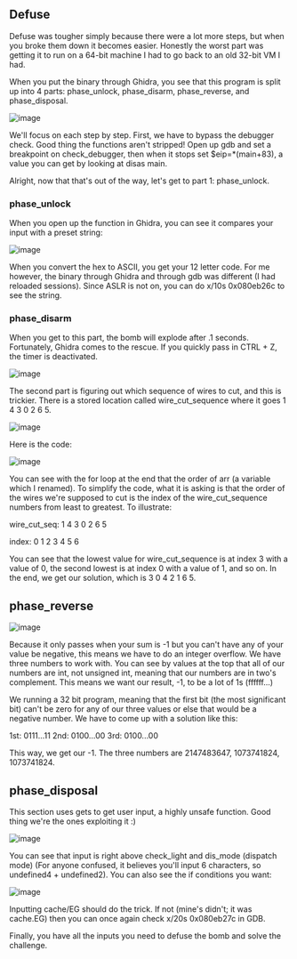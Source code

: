 ## Defuse

Defuse was tougher simply because there were a lot more steps, but when you broke them down it becomes easier. Honestly the worst part was getting it to run on a 64-bit machine I had to go back to an old 32-bit VM I had.

When you put the binary through Ghidra, you see that this program is split up into 4 parts: phase_unlock, phase_disarm, phase_reverse, and phase_disposal. 

![image](https://github.com/tzwukerf/canyouhackit2023/assets/77770175/f7cea77e-17a7-4b54-bca7-fca847b032b9)

We'll focus on each step by step. First, we have to bypass the debugger check. Good thing the functions aren't stripped!
Open up gdb and set a breakpoint on check_debugger, then when it stops set $eip=*(main+83), a value you can get by looking at disas main.

Alright, now that that's out of the way, let's get to part 1: phase_unlock.

### phase_unlock

When you open up the function in Ghidra, you can see it compares your input with a preset string:

![image](https://github.com/tzwukerf/canyouhackit2023/assets/77770175/61bfcbf8-b422-404f-ac5a-43e9bb7d3c59)

When you convert the hex to ASCII, you get your 12 letter code. For me however, the binary through Ghidra and through gdb was different (I had reloaded sessions). Since ASLR is not on, you can do x/10s 0x080eb26c to see the string.

### phase_disarm

When you get to this part, the bomb will explode after .1 seconds. Fortunately, Ghidra comes to the rescue. If you quickly pass in CTRL + Z, the timer is deactivated.

![image](https://github.com/tzwukerf/canyouhackit2023/assets/77770175/f933bab0-94f0-4919-a9d3-76170d4d9193)

The second part is figuring out which sequence of wires to cut, and this is trickier. There is a stored location called wire_cut_sequence where it goes 1 4 3 0 2 6 5.

![image](https://github.com/tzwukerf/canyouhackit2023/assets/77770175/08181550-6da6-45b7-8352-b66e89330eaf)

Here is the code:

![image](https://github.com/tzwukerf/canyouhackit2023/assets/77770175/b6fe3652-3999-4faa-acc5-9e4ece5f49e0)

You can see with the for loop at the end that the order of arr (a variable which I renamed). To simplify the code, what it is asking is that the order of the wires we're supposed to cut is the index of the wire_cut_sequence numbers from least to greatest. To illustrate:

wire_cut_seq: 1 4 3 0 2 6 5

index:        0 1 2 3 4 5 6

You can see that the lowest value for wire_cut_sequence is at index 3 with a value of 0, the second lowest is at index 0 with a value of 1, and so on. In the end, we get our solution, which is 3 0 4 2 1 6 5.

## phase_reverse

![image](https://github.com/tzwukerf/canyouhackit2023/assets/77770175/c9f943ff-dae7-4de5-a298-ce91d42040d6)

Because it only passes when your sum is -1 but you can't have any of your value be negative, this means we have to do an integer overflow. We have three numbers to work with. You can see by values at the top that all of our numbers are int, not unsigned int, meaning that our numbers are in two's complement. This means we want our result, -1, to be a lot of 1s (ffffff...)

We running a 32 bit program, meaning that the first bit (the most significant bit) can't be zero for any of our three values or else that would be a negative number. We have to come up with a solution like this:

1st: 0111...11
2nd: 0100...00
3rd: 0100...00

This way, we get our -1. The three numbers are 2147483647, 1073741824, 1073741824.

## phase_disposal

This section uses gets to get user input, a highly unsafe function. Good thing we're the ones exploiting it :)

![image](https://github.com/tzwukerf/canyouhackit2023/assets/77770175/52a38541-39b1-4d6e-a307-b74900693232)

You can see that input is right above check_light and dis_mode (dispatch mode) (For anyone confused, it believes you'll input 6 characters, so undefined4 + undefined2). You can also see the if conditions you want:

![image](https://github.com/tzwukerf/canyouhackit2023/assets/77770175/5a1293a8-83d2-4f6f-be69-64c8dfb6ddff)

Inputting cache/EG should do the trick. If not (mine's didn't; it was cache.EG) then you can once again check x/20s 0x080eb27c in GDB.

Finally, you have all the inputs you need to defuse the bomb and solve the challenge.
